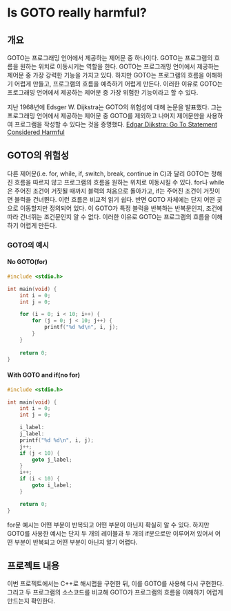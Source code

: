 # Is GOTO really harmful?

## 개요

GOTO는 프로그래밍 언어에서 제공하는 제어문 중 하나이다. GOTO는 프로그램의 흐름을 원하는 위치로 이동시키는 역할을 한다. GOTO는 프로그래밍 언어에서 제공하는 제어문 중 가장 강력한 기능을 가지고 있다. 하지만 GOTO는 프로그램의 흐름을 이해하기 어렵게 만들고, 프로그램의 흐름을 예측하기 어렵게 만든다. 이러한 이유로 GOTO는 프로그래밍 언어에서 제공하는 제어문 중 가장 위험한 기능이라고 할 수 있다.

지난 1968년에 Edsger W. Dijkstra는 GOTO의 위험성에 대해 논문을 발표했다. 그는 프로그래밍 언어에서 제공하는 제어문 중 GOTO를 제외하고 나머지 제어문만을 사용하여 프로그램을 작성할 수 있다는 것을 증명했다. [Edgar Dijkstra: Go To Statement Considered Harmful](https://homepages.cwi.nl/~storm/teaching/reader/Dijkstra68.pdf)


## GOTO의 위험성

다른 제어문(i.e. for, while, if, switch, break, continue in C)과 달리 GOTO는 정해진 흐름을 따르지 않고 프로그램의 흐름을 원하는 위치로 이동시킬 수 있다. for나 while은 주어진 조건이 거짓될 때까지 블럭의 처음으로 돌아가고, if는 주어진 조건이 거짓이면 블럭을 건너뛴다. 이런 흐름은 비교적 읽기 쉽다. 반면 GOTO 자체에는 단지 어떤 곳으로 이동할지만 정의되어 있다. 이 GOTO가 특정 블럭을 반복하는 반복문인지, 조건에 따라 건너뛰는 조건문인지 알 수 없다. 이러한 이유로 GOTO는 프로그램의 흐름을 이해하기 어렵게 만든다. 

### GOTO의 예시

#### No GOTO(for)

```c
#include <stdio.h>

int main(void) {
    int i = 0;
    int j = 0;

    for (i = 0; i < 10; i++) {
        for (j = 0; j < 10; j++) {
            printf("%d %d\n", i, j);
        }
    }
    
    return 0;
}
```


#### With GOTO and if(no for)

```c
#include <stdio.h>

int main(void) {
    int i = 0;
    int j = 0;

    i_label:
    j_label:
    printf("%d %d\n", i, j);
    j++;
    if (j < 10) {
        goto j_label;
    }
    i++;
    if (i < 10) {
        goto i_label;
    }

    return 0;
}
```

for문 예시는 어떤 부분이 반복되고 어떤 부분이 아닌지 확실히 알 수 있다. 하지만 GOTO를 사용한 예시는 단지 두 개의 레이블과 두 개의 if문으로만 이루어져 있어서 어떤 부분이 반복되고 어떤 부분이 아닌지 알기 어렵다. 


## 프로젝트 내용

이번 프로젝트에서는 C++로 해시맵을 구현한 뒤, 이를 GOTO를 사용해 다시 구현한다. 그리고 두 프로그램의 소스코드를 비교해 GOTO가 프로그램의 흐름을 이해하기 어렵게 만드는지 확인한다.
